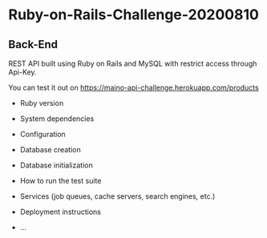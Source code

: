 # Ruby-on-Rails-Challenge-20200810
## Back-End

REST API built using Ruby on Rails and MySQL with restrict access through Api-Key.

You can test it out on https://maino-api-challenge.herokuapp.com/products

* Ruby version

* System dependencies

* Configuration

* Database creation

* Database initialization

* How to run the test suite

* Services (job queues, cache servers, search engines, etc.)

* Deployment instructions

* ...
